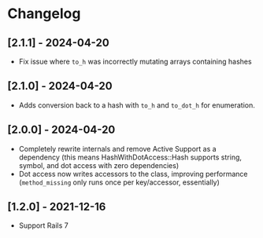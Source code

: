 # Changelog

## [2.1.1] - 2024-04-20

- Fix issue where `to_h` was incorrectly mutating arrays containing hashes

## [2.1.0] - 2024-04-20

- Adds conversion back to a hash with `to_h` and `to_dot_h` for enumeration.

## [2.0.0] - 2024-04-20

- Completely rewrite internals and remove Active Support as a dependency
  (this means HashWithDotAccess::Hash supports string, symbol, and dot access with zero dependencies)
- Dot access now writes accessors to the class, improving performance (`method_missing` only runs once per key/accessor, essentially)

## [1.2.0] - 2021-12-16

- Support Rails 7
